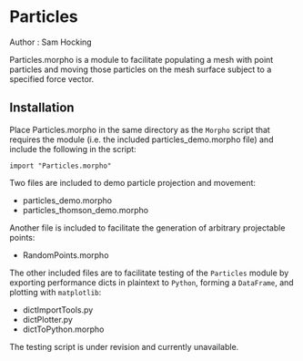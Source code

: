 # Particles

Author  : Sam Hocking

Particles.morpho is a module to facilitate populating a mesh with point particles and moving those particles on the mesh surface subject to a specified force vector. 

## Installation

Place Particles.morpho in the same directory as the `Morpho` script that requires the module (i.e. the included particles_demo.morpho file) and include the following in the script:
```
import "Particles.morpho"
```

Two files are included to demo particle projection and movement:
- particles_demo.morpho
- particles_thomson_demo.morpho

Another file is included to facilitate the generation of arbitrary projectable points:
- RandomPoints.morpho

The other included files are to facilitate testing of the `Particles` module by exporting performance dicts in plaintext to `Python`, forming a `DataFrame`, and plotting with `matplotlib`:
- dictImportTools.py
- dictPlotter.py
- dictToPython.morpho

The testing script is under revision and currently unavailable.